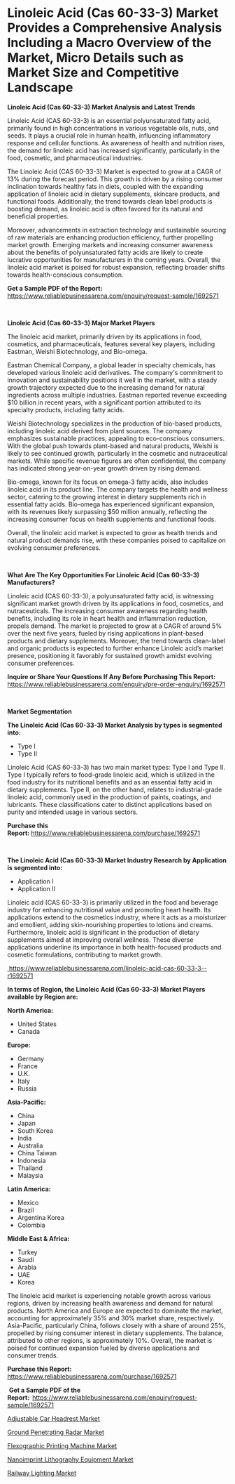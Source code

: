 <p><h1>Linoleic Acid (Cas 60-33-3) Market Provides a Comprehensive Analysis Including a Macro Overview of the Market, Micro Details such as Market Size and Competitive Landscape</h1></p><p><strong>Linoleic Acid (Cas 60-33-3) Market Analysis and Latest Trends</strong></p>
<p><p>Linoleic Acid (CAS 60-33-3) is an essential polyunsaturated fatty acid, primarily found in high concentrations in various vegetable oils, nuts, and seeds. It plays a crucial role in human health, influencing inflammatory response and cellular functions. As awareness of health and nutrition rises, the demand for linoleic acid has increased significantly, particularly in the food, cosmetic, and pharmaceutical industries.</p><p>The Linoleic Acid (CAS 60-33-3) Market is expected to grow at a CAGR of 13% during the forecast period. This growth is driven by a rising consumer inclination towards healthy fats in diets, coupled with the expanding application of linoleic acid in dietary supplements, skincare products, and functional foods. Additionally, the trend towards clean label products is boosting demand, as linoleic acid is often favored for its natural and beneficial properties.</p><p>Moreover, advancements in extraction technology and sustainable sourcing of raw materials are enhancing production efficiency, further propelling market growth. Emerging markets and increasing consumer awareness about the benefits of polyunsaturated fatty acids are likely to create lucrative opportunities for manufacturers in the coming years. Overall, the linoleic acid market is poised for robust expansion, reflecting broader shifts towards health-conscious consumption.</p></p>
<p><strong>Get a Sample PDF of the Report:&nbsp;</strong> <a href="https://www.reliablebusinessarena.com/enquiry/request-sample/1692571?utm_campaign=1355&utm_medium=2&utm_source=Github&utm_content=ia&utm_term=20102024&utm_id=linoleic-acid-cas-60-33-3">https://www.reliablebusinessarena.com/enquiry/request-sample/1692571</a></p>
<p>&nbsp;</p>
<p><strong>Linoleic Acid (Cas 60-33-3) Major Market Players</strong></p>
<p><p>The linoleic acid market, primarily driven by its applications in food, cosmetics, and pharmaceuticals, features several key players, including Eastman, Weishi Biotechnology, and Bio-omega. </p><p>Eastman Chemical Company, a global leader in specialty chemicals, has developed various linoleic acid derivatives. The company's commitment to innovation and sustainability positions it well in the market, with a steady growth trajectory expected due to the increasing demand for natural ingredients across multiple industries. Eastman reported revenue exceeding $10 billion in recent years, with a significant portion attributed to its specialty products, including fatty acids.</p><p>Weishi Biotechnology specializes in the production of bio-based products, including linoleic acid derived from plant sources. The company emphasizes sustainable practices, appealing to eco-conscious consumers. With the global push towards plant-based and natural products, Weishi is likely to see continued growth, particularly in the cosmetic and nutraceutical markets. While specific revenue figures are often confidential, the company has indicated strong year-on-year growth driven by rising demand.</p><p>Bio-omega, known for its focus on omega-3 fatty acids, also includes linoleic acid in its product line. The company targets the health and wellness sector, catering to the growing interest in dietary supplements rich in essential fatty acids. Bio-omega has experienced significant expansion, with its revenues likely surpassing $50 million annually, reflecting the increasing consumer focus on health supplements and functional foods.</p><p>Overall, the linoleic acid market is expected to grow as health trends and natural product demands rise, with these companies poised to capitalize on evolving consumer preferences.</p></p>
<p>&nbsp;</p>
<p><strong>What Are The Key Opportunities For Linoleic Acid (Cas 60-33-3) Manufacturers?</strong></p>
<p><p>Linoleic acid (CAS 60-33-3), a polyunsaturated fatty acid, is witnessing significant market growth driven by its applications in food, cosmetics, and nutraceuticals. The increasing consumer awareness regarding health benefits, including its role in heart health and inflammation reduction, propels demand. The market is projected to grow at a CAGR of around 5% over the next five years, fueled by rising applications in plant-based products and dietary supplements. Moreover, the trend towards clean-label and organic products is expected to further enhance Linoleic acid’s market presence, positioning it favorably for sustained growth amidst evolving consumer preferences.</p></p>
<p><strong>Inquire or Share Your Questions If Any Before Purchasing This Report:</strong> <a href="https://www.reliablebusinessarena.com/enquiry/pre-order-enquiry/1692571?utm_campaign=1355&utm_medium=2&utm_source=Github&utm_content=ia&utm_term=20102024&utm_id=linoleic-acid-cas-60-33-3">https://www.reliablebusinessarena.com/enquiry/pre-order-enquiry/1692571</a></p>
<p>&nbsp;</p>
<p><strong>Market Segmentation</strong></p>
<p><strong>The Linoleic Acid (Cas 60-33-3) Market Analysis by types is segmented into:</strong></p>
<p><ul><li>Type I</li><li>Type II</li></ul></p>
<p><p>Linoleic Acid (CAS 60-33-3) has two main market types: Type I and Type II. Type I typically refers to food-grade linoleic acid, which is utilized in the food industry for its nutritional benefits and as an essential fatty acid in dietary supplements. Type II, on the other hand, relates to industrial-grade linoleic acid, commonly used in the production of paints, coatings, and lubricants. These classifications cater to distinct applications based on purity and intended usage in various sectors.</p></p>
<p><strong>Purchase this Report:&nbsp;</strong><a href="https://www.reliablebusinessarena.com/purchase/1692571?utm_campaign=1355&utm_medium=2&utm_source=Github&utm_content=ia&utm_term=20102024&utm_id=linoleic-acid-cas-60-33-3">https://www.reliablebusinessarena.com/purchase/1692571</a></p>
<p>&nbsp;</p>
<p><strong>The Linoleic Acid (Cas 60-33-3) Market Industry Research by Application is segmented into:</strong></p>
<p><ul><li>Application I</li><li>Application II</li></ul></p>
<p><p>Linoleic acid (CAS 60-33-3) is primarily utilized in the food and beverage industry for enhancing nutritional value and promoting heart health. Its applications extend to the cosmetics industry, where it acts as a moisturizer and emollient, adding skin-nourishing properties to lotions and creams. Furthermore, linoleic acid is significant in the production of dietary supplements aimed at improving overall wellness. These diverse applications underline its importance in both health-focused products and cosmetic formulations, contributing to market growth.</p></p>
<p><a href="https://www.reliablebusinessarena.com/linoleic-acid-cas-60-33-3--r1692571?utm_campaign=1355&utm_medium=2&utm_source=Github&utm_content=ia&utm_term=20102024&utm_id=linoleic-acid-cas-60-33-3">&nbsp;https://www.reliablebusinessarena.com/linoleic-acid-cas-60-33-3--r1692571</a></p>
<p><strong>In terms of Region, the Linoleic Acid (Cas 60-33-3) Market Players available by Region are:</strong></p>
<p>
    <p> <strong> North America: </strong>
        <ul>
            <li>United States</li>
            <li>Canada</li>
        </ul>
        </p> 
    <p> <strong> Europe: </strong>
        <ul>
            <li>Germany</li>
            <li>France</li>
            <li>U.K.</li>
            <li>Italy</li>
            <li>Russia</li>
        </ul>
        </p> 
    <p> <strong> Asia-Pacific: </strong>
        <ul>
            <li>China</li>
            <li>Japan</li>
            <li>South Korea</li>
            <li>India</li>
            <li>Australia</li>
            <li>China Taiwan</li>
            <li>Indonesia</li>
            <li>Thailand</li>
            <li>Malaysia</li>
        </ul>
        </p> 
    <p> <strong> Latin America: </strong>
        <ul>
            <li>Mexico</li>
            <li>Brazil</li>
            <li>Argentina Korea</li>
            <li>Colombia</li>
        </ul>
        </p> 
    <p> <strong> Middle East & Africa: </strong>
        <ul>
            <li>Turkey</li>
            <li>Saudi</li>
            <li>Arabia</li>
            <li>UAE</li>
            <li>Korea</li>
        </ul>
    </p>
    </p>
<p><p>The linoleic acid market is experiencing notable growth across various regions, driven by increasing health awareness and demand for natural products. North America and Europe are expected to dominate the market, accounting for approximately 35% and 30% market share, respectively. Asia-Pacific, particularly China, follows closely with a share of around 25%, propelled by rising consumer interest in dietary supplements. The balance, attributed to other regions, is approximately 10%. Overall, the market is poised for continued expansion fueled by diverse applications and consumer trends.</p></p>
<p><strong>Purchase this Report: </strong><a href="https://www.reliablebusinessarena.com/purchase/1692571?utm_campaign=1355&utm_medium=2&utm_source=Github&utm_content=ia&utm_term=20102024&utm_id=linoleic-acid-cas-60-33-3">https://www.reliablebusinessarena.com/purchase/1692571</a></p>
<p>&nbsp;<strong>Get a Sample PDF of the Report:&nbsp;&nbsp;</strong><a href="https://www.reliablebusinessarena.com/enquiry/request-sample/1692571?utm_campaign=1355&utm_medium=2&utm_source=Github&utm_content=ia&utm_term=20102024&utm_id=linoleic-acid-cas-60-33-3">https://www.reliablebusinessarena.com/enquiry/request-sample/1692571</a></p>
<p><strong></strong></p>
<p><p><a href="https://www.linkedin.com/pulse/regional-adaptations-global-adjustable-car-headrest-market-txq0e?utm_campaign=1355&utm_medium=2&utm_source=Github&utm_content=ia&utm_term=20102024&utm_id=linoleic-acid-cas-60-33-3">Adjustable Car Headrest Market</a></p><p><a href="https://www.linkedin.com/pulse/unveiling-market-trends-global-ground-penetrating-radar-growth-k4gvc?utm_campaign=1355&utm_medium=2&utm_source=Github&utm_content=ia&utm_term=20102024&utm_id=linoleic-acid-cas-60-33-3">Ground Penetrating Radar Market</a></p><p><a href="https://www.linkedin.com/pulse/flexographic-printing-machine-market-size-share-growth-analysis-4ltze?utm_campaign=1355&utm_medium=2&utm_source=Github&utm_content=ia&utm_term=20102024&utm_id=linoleic-acid-cas-60-33-3">Flexographic Printing Machine Market</a></p><p><a href="https://www.linkedin.com/pulse/nanoimprint-lithography-equipment-market-penetration-strategies-jy4cc?utm_campaign=1355&utm_medium=2&utm_source=Github&utm_content=ia&utm_term=20102024&utm_id=linoleic-acid-cas-60-33-3">Nanoimprint Lithography Equipment Market</a></p><p><a href="https://www.linkedin.com/pulse/disruption-innovation-railway-lighting-industry-market-analysis-sbgbe?utm_campaign=1355&utm_medium=2&utm_source=Github&utm_content=ia&utm_term=20102024&utm_id=linoleic-acid-cas-60-33-3">Railway Lighting Market</a></p></p>